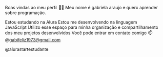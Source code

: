 
Boas vindas ao meu perfil 💙💙
Meu nome é gabriela araujo e quero aprender sobre programação.

Estou estudando na Alura
Estou me desenvolvendo na linguagem JavaScript
Utilizo esse espaço para minha organização e compartilhamento dos meu projetos desenvolvidos
Você pode entrar em contato comigo 📫
@gabifeliz1973@gmail.com

@alurastartestudante

